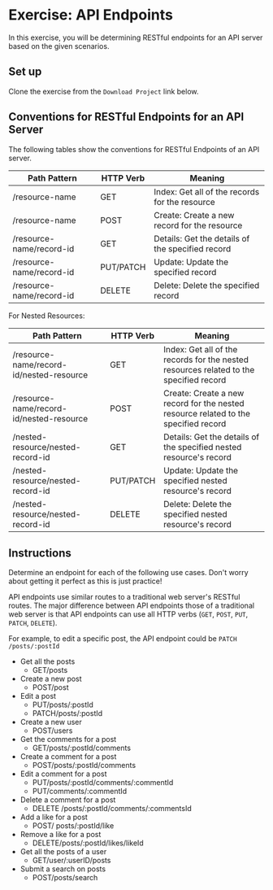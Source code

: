 # Exercise: API Endpoints

In this exercise, you will be determining RESTful endpoints for an API server
based on the given scenarios.

## Set up

Clone the exercise from the `Download Project` link below.

## Conventions for RESTful Endpoints for an API Server

The following tables show the conventions for RESTful Endpoints of an API
server.

| Path Pattern             | HTTP Verb | Meaning                                          |
| ------------------------ | --------- | ------------------------------------------------ |
| /resource-name           | GET       | Index: Get all of the records for the resource   |
| /resource-name           | POST      | Create: Create a new record for the resource     |
| /resource-name/record-id | GET       | Details: Get the details of the specified record |
| /resource-name/record-id | PUT/PATCH | Update: Update the specified record              |
| /resource-name/record-id | DELETE    | Delete: Delete the specified record              |

For Nested Resources:

| Path Pattern                             | HTTP Verb | Meaning                                                                                |
| ---------------------------------------- | --------- | -------------------------------------------------------------------------------------- |
| /resource-name/record-id/nested-resource | GET       | Index: Get all of the records for the nested resources related to the specified record |
| /resource-name/record-id/nested-resource | POST      | Create: Create a new record for the nested resource related to the specified record    |
| /nested-resource/nested-record-id        | GET       | Details: Get the details of the specified nested resource's record                     |
| /nested-resource/nested-record-id        | PUT/PATCH | Update: Update the specified nested resource's record                                  |
| /nested-resource/nested-record-id        | DELETE    | Delete: Delete the specified nested resource's record                                  |

## Instructions

Determine an endpoint for each of the following use cases. Don't worry about
getting it perfect as this is just practice!

API endpoints use similar routes to a traditional web server's RESTful routes.
The major difference between API endpoints those of a traditional web server is
that API endpoints can use all HTTP verbs (`GET`, `POST`, `PUT`, `PATCH`,
`DELETE`).

For example, to edit a specific post, the API endpoint could be
`PATCH /posts/:postId`

- Get all the posts
  - GET/posts
- Create a new post
  - POST/post
- Edit a post
  - PUT/posts/:postId
  - PATCH/posts/:postId
- Create a new user
  - POST/users
- Get the comments for a post
  - GET/posts/:postId/comments
- Create a comment for a post
  - POST/posts/:postId/comments
- Edit a comment for a post
  - PUT/posts/:postId/comments/:commentId
  - PUT/comments/:commentId
- Delete a comment for a post
  - DELETE /posts/:postId/comments/:commentsId
- Add a like for a post
  - POST/ posts/:postId/like
- Remove a like for a post
  - DELETE/posts/:postId/likes/likeId
- Get all the posts of a user
  - GET/user/:userID/posts
- Submit a search on posts
  - POST/posts/search
